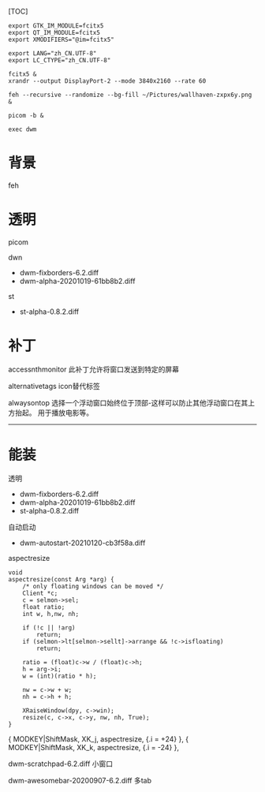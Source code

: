 [TOC]

```
export GTK_IM_MODULE=fcitx5
export QT_IM_MODULE=fcitx5
export XMODIFIERS="@im=fcitx5"

export LANG="zh_CN.UTF-8"
export LC_CTYPE="zh_CN.UTF-8"

fcitx5 &
xrandr --output DisplayPort-2 --mode 3840x2160 --rate 60

feh --recursive --randomize --bg-fill ~/Pictures/wallhaven-zxpx6y.png &

picom -b &

exec dwm
```

# 背景
feh

# 透明

picom

dwn
+ dwm-fixborders-6.2.diff
+ dwm-alpha-20201019-61bb8b2.diff

st
+ st-alpha-0.8.2.diff


# 补丁
accessnthmonitor
此补丁允许将窗口发送到特定的屏幕

alternativetags
icon替代标签


alwaysontop
选择一个浮动窗口始终位于顶部-这样可以防止其他浮动窗口在其上方抬起。 用于播放电影等。 


---

# 能装
透明
+ dwm-fixborders-6.2.diff
+ dwm-alpha-20201019-61bb8b2.diff
+ st-alpha-0.8.2.diff

自动启动
+ dwm-autostart-20210120-cb3f58a.diff





aspectresize

```
void
aspectresize(const Arg *arg) {
    /* only floating windows can be moved */
    Client *c;
    c = selmon->sel;
    float ratio;
    int w, h,nw, nh;

    if (!c || !arg)
        return;
    if (selmon->lt[selmon->sellt]->arrange && !c->isfloating)
        return;

    ratio = (float)c->w / (float)c->h;
    h = arg->i;
    w = (int)(ratio * h);

    nw = c->w + w;
    nh = c->h + h;

    XRaiseWindow(dpy, c->win);
    resize(c, c->x, c->y, nw, nh, True);
}
```

{ MODKEY|ShiftMask,             XK_j,      aspectresize,   {.i = +24} },
{ MODKEY|ShiftMask,             XK_k,      aspectresize,   {.i = -24} },


dwm-scratchpad-6.2.diff
小窗口


dwm-awesomebar-20200907-6.2.diff
多tab